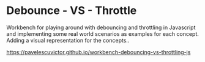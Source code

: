 # Debounce - VS - Throttle
Workbench for playing around with debouncing and throttling in Javascript and implementing some real world scenarios as examples for each concept.
Adding a visual representation for the concepts..

https://pavelescuvictor.github.io/workbench-debouncing-vs-throttling-js
